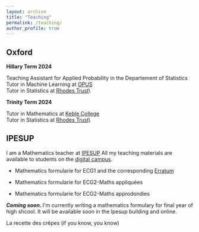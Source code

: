 ```yaml
---
layout: archive
title: "Teaching"
permalink: /teaching/
author_profile: true
---
```

## Oxford 

**Hillary Term 2024**

Teaching Assistant for Applied Probability in the Departement of Statistics\
Tutor in Machine Learning at [OPUS](https://oxfordprogram.com)\
Tutor in Statistics at [Rhodes Trust](https://www.rhodeshouse.ox.ac.uk)\

**Trinity Term 2024**

Tutor in Mathematics at [Keble College](https://www.keble.ox.ac.uk)\
Tutor in Statistics at [Rhodes Trust](https://www.rhodeshouse.ox.ac.uk)\

## IPESUP
I am a Mathematics teacher at <a href="https://www.ipesup.fr">IPESUP</a>
All my teaching materials are available to students on the [digital campus](https://campusnumerique.ipesup.fr/login/index.php).

- <a href="https://www.ipesup.fr/blog/2023/10/09/formulaire-mathematiques-ecg1" class="special-link"><i class="fas fa-fw fa-book zoom" aria-hidden="true"></i></a> Mathematics formularie for ECG1 and the corresponding [Erratum](https://valentinkil.github.io/files/pdf/ErrataECG1.pdf) 

- <a href="https://v3.oscar-campus.com/ipesup/forms/87/10v20vkz3JBJ2jVs5ZnGd" class="special-link"><i class="fas fa-fw fa-book zoom" aria-hidden="true"></i></a> Mathematics formularie for ECG2-Maths appliquées

- <a href="https://v3.oscar-campus.com/ipesup/forms/88/LkisypCC6IQ92BTXNIBff" class="special-link"><i class="fas fa-fw fa-book zoom" aria-hidden="true"></i></a> Mathematics formularie for ECG2-Maths approdondies

<b><i>Coming soon. </i></b> I'm currently writing a mathematics formulary for final year of high shcool. It will be available soon in the Ipesup building and online. 

 <a href="https://valentinkil.github.io/files/bibtex/Recettecrepe.txt" class="special-link"><i class="fas fa-fw fa-bookmark zoom" aria-hidden="true"></i></a> La recette des crêpes (if you know, you know) 


